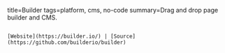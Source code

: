 title=Builder
tags=platform, cms, no-code
summary=Drag and drop page builder and CMS.
~~~~~~

[Website](https://builder.io/) | [Source](https://github.com/builderio/builder)

